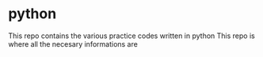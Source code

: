# python
This repo contains the various practice codes written in python
This repo is where all the necesary informations are 